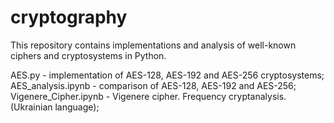 # cryptography
This repository contains implementations and analysis of well-known ciphers and cryptosystems in Python.

AES.py - implementation of AES-128, AES-192 and AES-256 cryptosystems; \
AES_analysis.ipynb - comparison of AES-128, AES-192 and AES-256; \
Vigenere_Cipher.ipynb - Vigenere cipher. Frequency cryptanalysis. (Ukrainian language);
